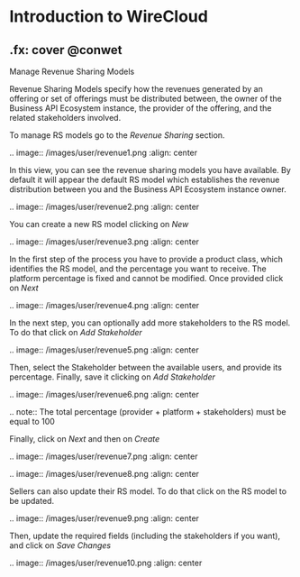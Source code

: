 # Introduction to WireCloud
.fx: cover
@conwet
---

Manage Revenue Sharing Models


Revenue Sharing Models specify how the revenues generated by an offering or set of offerings must be distributed between, the owner of the Business API Ecosystem instance, the provider of the offering, and the related stakeholders involved.

To manage RS models go to the *Revenue Sharing* section.

.. image:: /images/user/revenue1.png
   :align: center

In this view, you can see the revenue sharing models you have available. By default it will appear the default RS model which establishes the revenue distribution between you and the Business API Ecosystem instance owner.

.. image:: /images/user/revenue2.png
   :align: center

You can create a new RS model clicking on *New*

.. image:: /images/user/revenue3.png
   :align: center

In the first step of the process you have to provide a product class, which identifies the RS model, and the percentage you want to receive. The platform percentage is fixed and cannot be modified. Once provided click on *Next*

.. image:: /images/user/revenue4.png
   :align: center

In the next step, you can optionally add more stakeholders to the RS model. To do that click on *Add Stakeholder*

.. image:: /images/user/revenue5.png
   :align: center

Then, select the Stakeholder between the available users, and provide its percentage. Finally, save it clicking on *Add Stakeholder*

.. image:: /images/user/revenue6.png
   :align: center

.. note::
   The total percentage (provider + platform + stakeholders) must be equal to 100

Finally, click on *Next* and then on *Create*

.. image:: /images/user/revenue7.png
   :align: center

.. image:: /images/user/revenue8.png
   :align: center

Sellers can also update their RS model. To do that click on the RS model to be updated.

.. image:: /images/user/revenue9.png
   :align: center

Then, update the required fields (including the stakeholders if you want), and click on *Save Changes*

.. image:: /images/user/revenue10.png
   :align: center


